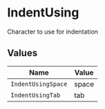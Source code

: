 # IndentUsing

Character to use for indentation


## Values

| Name               | Value              |
| ------------------ | ------------------ |
| `IndentUsingSpace` | space              |
| `IndentUsingTab`   | tab                |